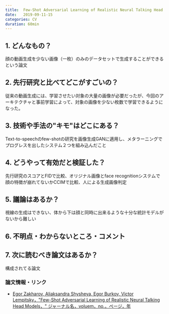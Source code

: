 ```yaml
---
title:  Few-Shot Adversarial Learning of Realistic Neural Talking Head Models
date:   2019-09-11-15
categories: CV
duration: 60min
---
```


## 1. どんなもの？

顔の動画生成を少ない画像（一枚）のみのデータセットで生成することができるという論文

## 2. 先行研究と比べてどこがすごいの？

従来の動画生成には、学習させたい対象の大量の画像が必要だったが、今回のアーキテクチャと事前学習によって、対象の画像を少ない枚数で学習できるようになった。

## 3. 技術や手法の"キモ"はどこにある？

Text-to-speechのfew-shotの研究を画像生成GANに適用し、メタラーニングでプログレスを出したシステム２つを組み込んだこと

## 4. どうやって有効だと検証した？

先行研究のスコアとFIDで比較、オリジナル画像とface recognitionシステムで顔の特徴が崩れてないかCCIMで比較、人による生成画像判定

## 5. 議論はあるか？

視線の生成はできない、体から下は顔と同時に出来るような十分な統計モデルがないから難しい

## 6. 不明点・わからないところ・コメント

## 7. 次に読むべき論文はあるか？

構成されてる論文

### 論文情報・リンク

- [Egor Zakharov, Aliaksandra Shysheya, Egor Burkov, Victor Lempitsky，"Few-Shot Adversarial Learning of Realistic Neural Talking Head Models，" ジャーナル名，voluem，no.，ページ，年](https://arxiv.org/pdf/1905.08233.pdf)
